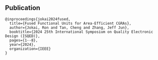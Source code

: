 Publication
--------------------------------------------------------
```
@inproceedings{jokai2024fused,
  title={Fused Functional Units for Area-Efficient CGRAs},
  author={Jokai, Ron and Tan, Cheng and Zhang, Jeff Jun},
  booktitle={2024 25th International Symposium on Quality Electronic Design (ISQED)},
  pages={1--8},
  year={2024},
  organization={IEEE}
}
```
